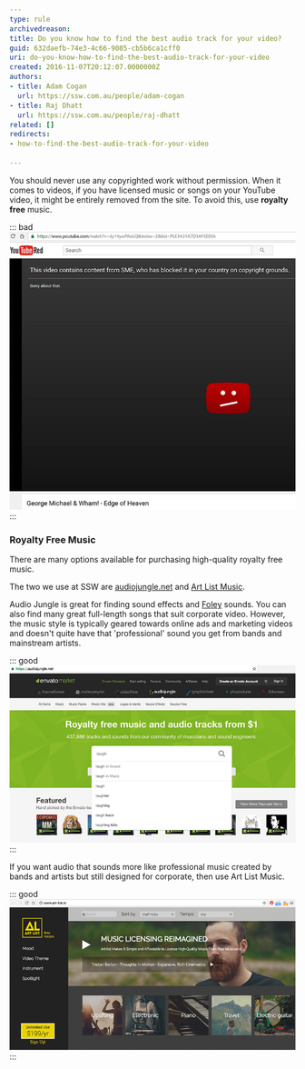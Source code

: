 ```yaml
---
type: rule
archivedreason: 
title: Do you know how to find the best audio track for your video?
guid: 632daefb-74e3-4c66-9085-cb5b6ca1cff0
uri: do-you-know-how-to-find-the-best-audio-track-for-your-video
created: 2016-11-07T20:12:07.0000000Z
authors:
- title: Adam Cogan
  url: https://ssw.com.au/people/adam-cogan
- title: Raj Dhatt
  url: https://ssw.com.au/people/raj-dhatt
related: []
redirects:
- how-to-find-the-best-audio-track-for-your-video

---
```


You should never use any copyrighted work without permission. When it comes to videos, if you have licensed music or songs on your YouTube video, it might be entirely removed from the site. To avoid this, use  **royalty free** music. 
<!--endintro-->

::: bad  
![Bad example: Ripping someone's song - your video will get taken down by YouTube](audio-video-bad.jpg)  
:::

### Royalty Free Music 


There are many options available for purchasing high-quality royalty free music.

The two we use at SSW are [audiojungle.net](https://audiojungle.net/) and [Art List Music](https://artlist.io/).

Audio Jungle is great for finding sound effects and [Foley](https://en.wikipedia.org/wiki/Foley_%28filmmaking%29) sounds. You can also find many great full-length songs that suit corporate video. However, the music style is typically geared towards online ads and marketing videos  and doesn't quite have that 'professional' sound you get from bands and mainstream artists.

::: good  
![Good example: E.g. AudioJungle.net - you can pay $1 for a laugh track](audio-video-good-audiojungle.jpg)  
:::

If you want audio that sounds more like professional music created by bands and artists but still designed for corporate, then use Art List Music.

::: good  
![Good example: E.g. Art List Music - For $200 per a year, you get unlimited access to really awesome quality music. Have a listen on the website](audio-video-good-art-list.jpg)  
:::
